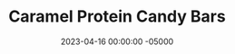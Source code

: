 ---
layout: post
title:  "Caramel Protein Candy Bars"
date:   2023-04-16 00:00:00 -05000
categories: 
- Recipes
- Protein Powder
permalink: /recipes/protein-candy-bars
image: /assets/Food/Protein Powder/Caramel/caramel-cover.jpg
ing: caramel-ing
facts: caramel-facts
Prep: 60
Rest: 
Cook: 
Source1: 
Source2: 
tags: 
- dessert hummus
- filling
- shortbread
- melted chocolate
- chocolate
- candy bar
- protien bar
- banana
- chickpea
- garbanzo bean
- whey
- casein
- oat
- gluten free
- applesauce
- unsweetened applesauce
- vanilla
- peanut butter
- almond butter
- nut
- melted chocolate
- coconut oil
Description: These caramel candy bars are a healthy take on a Twix bar. They feature a protein based shortbread, and banana dessert hummus filling, and are topped with melted chocolate. To me, these taste way better than an actual candy bar, and they're not just empty calories.
Instructions: 
- In a medium bowl, mix together the base layer ingredients (applesauce, almond milk, honey, vanilla, almond extract, salt, and casein. Line an 8" baking pan with parchment, and press the dough into it. Freeze to harden<br><br>
- <br><br><center><img src="/assets/Food/Protein Powder/Caramel/caramel-1.jpg" alt="" class="instruction-image"></center><br>

- Combine the filling ingredients (chickpeas, almond butter, banana, whey, almond extract, salt, and liquid stevia/monk fruit) together in a food processor. Make sure to drain and rinse the can of chickpeas. If you're using a standard 15.5 oz can, you should have about 125g of chickpeas in the food processor, after the liquid is drained (since you're only using half the can)<br><br>

- Blend until smooth, and spread on top of the base layer. Again, freeze to harden<br><br>
- <br><br><center><img src="/assets/Food/Protein Powder/Caramel/caramel-3.jpg" alt="" class="instruction-image"></center><br>

- In a small bowl, melt the coconut oil. Stir in the rest of the chocolate ingredients (cocoa, honey, liquid stevia/monk fruit, almond extract, and salt). Spread on top of the filling. Chill to harden<br><br>
- <br><br><center><img src="/assets/Food/Protein Powder/Caramel/caramel-4.jpg" alt="" class="instruction-image"></center><br>

- Slice and serve. Flash freeze on a cookie sheet, then store in an airtight bag in the freezer
---